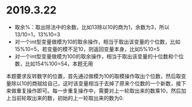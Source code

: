 # 2019.3.22
* 取余%：取出除法中的余数，比如13除以10的商为1，余数为3，所以13/10=1，13%10=3
* 对一个int型变量做模为10的取余操作，相当于取出该变量的个位数，比如15%10=5，若变量的模不足10，则返回变量本身，比如5%10=5
* 对一个int型变量做模为100的取余操作，相当于取出该变量的十位数和个位数，比如154%100=54，本题无用

本题要求反转数字的位置，首先通过做模为10的取模操作取出个位数，然后取变量除以10的商赋给自己，这时该变量相当于去掉了原来个位数的一个新数，接下来做重复操作即可。每一步重复操作中，需要对上一轮取出来的数乘10，然后加上当前轮取出来的数，初始的上一轮取出来的数为0.

